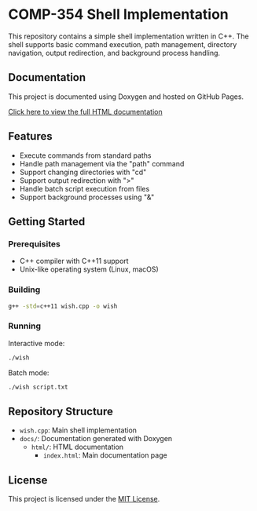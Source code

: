 # COMP-354 Shell Implementation

This repository contains a simple shell implementation written in C++. The shell supports basic command execution, path management, directory navigation, output redirection, and background process handling.

## Documentation

This project is documented using Doxygen and hosted on GitHub Pages.

[Click here to view the full HTML documentation](https://somthin2.github.io/COMP-354/wish_8cpp.html)

## Features

- Execute commands from standard paths
- Handle path management via the "path" command
- Support changing directories with "cd"
- Support output redirection with ">"
- Handle batch script execution from files
- Support background processes using "&"

## Getting Started

### Prerequisites

- C++ compiler with C++11 support
- Unix-like operating system (Linux, macOS)

### Building

```bash
g++ -std=c++11 wish.cpp -o wish
```

### Running

Interactive mode:
```bash
./wish
```

Batch mode:
```bash
./wish script.txt
```

## Repository Structure

- `wish.cpp`: Main shell implementation
- `docs/`: Documentation generated with Doxygen
  - `html/`: HTML documentation
    - `index.html`: Main documentation page

## License

This project is licensed under the [MIT License](LICENSE).
